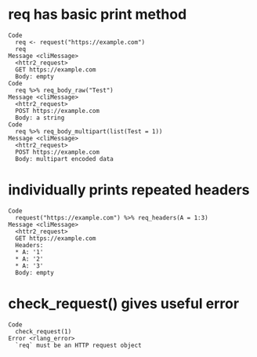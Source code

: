 # req has basic print method

    Code
      req <- request("https://example.com")
      req
    Message <cliMessage>
      <httr2_request>
      GET https://example.com
      Body: empty
    Code
      req %>% req_body_raw("Test")
    Message <cliMessage>
      <httr2_request>
      POST https://example.com
      Body: a string
    Code
      req %>% req_body_multipart(list(Test = 1))
    Message <cliMessage>
      <httr2_request>
      POST https://example.com
      Body: multipart encoded data

# individually prints repeated headers

    Code
      request("https://example.com") %>% req_headers(A = 1:3)
    Message <cliMessage>
      <httr2_request>
      GET https://example.com
      Headers:
      * A: '1'
      * A: '2'
      * A: '3'
      Body: empty

# check_request() gives useful error

    Code
      check_request(1)
    Error <rlang_error>
      `req` must be an HTTP request object

